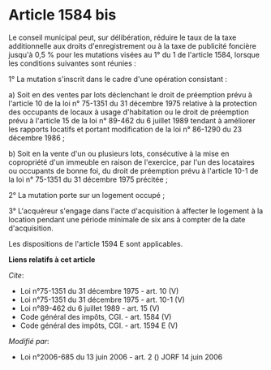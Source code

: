 # Article 1584 bis

Le conseil municipal peut, sur délibération, réduire le taux de la taxe additionnelle aux droits d'enregistrement ou à la
taxe de publicité foncière jusqu'à 0,5 % pour les mutations visées au 1° du 1 de l'article 1584, lorsque les conditions
suivantes sont réunies : 

1° La mutation s'inscrit dans le cadre d'une opération consistant : 

a) Soit en des ventes par lots déclenchant le droit de préemption prévu à l'article 10 de la loi n° 75-1351 du 31 décembre
1975 relative à la protection des occupants de locaux à usage d'habitation ou le droit de préemption prévu à l'article 15 de
la loi n° 89-462 du 6 juillet 1989 tendant à améliorer les rapports locatifs et portant modification de la loi n° 86-1290 du
23 décembre 1986 ; 

b) Soit en la vente d'un ou plusieurs lots, consécutive à la mise en copropriété d'un immeuble en raison de l'exercice, par
l'un des locataires ou occupants de bonne foi, du droit de préemption prévu à l'article 10-1 de la loi n° 75-1351 du 31
décembre 1975 précitée ; 

2° La mutation porte sur un logement occupé ; 

3° L'acquéreur s'engage dans l'acte d'acquisition à affecter le logement à la location pendant une période minimale de six
ans à compter de la date d'acquisition. 

Les dispositions de l'article 1594 E sont applicables.

**Liens relatifs à cet article**

_Cite_:

  - Loi n°75-1351 du 31 décembre 1975 - art. 10 (V)
  - Loi n°75-1351 du 31 décembre 1975 - art. 10-1 (V)
  - Loi n°89-462 du 6 juillet 1989 - art. 15 (V)
  - Code général des impôts, CGI. - art. 1584 (V)
  - Code général des impôts, CGI. - art. 1594 E (V)

_Modifié par_:

  - Loi n°2006-685 du 13 juin 2006 - art. 2 () JORF 14 juin 2006
